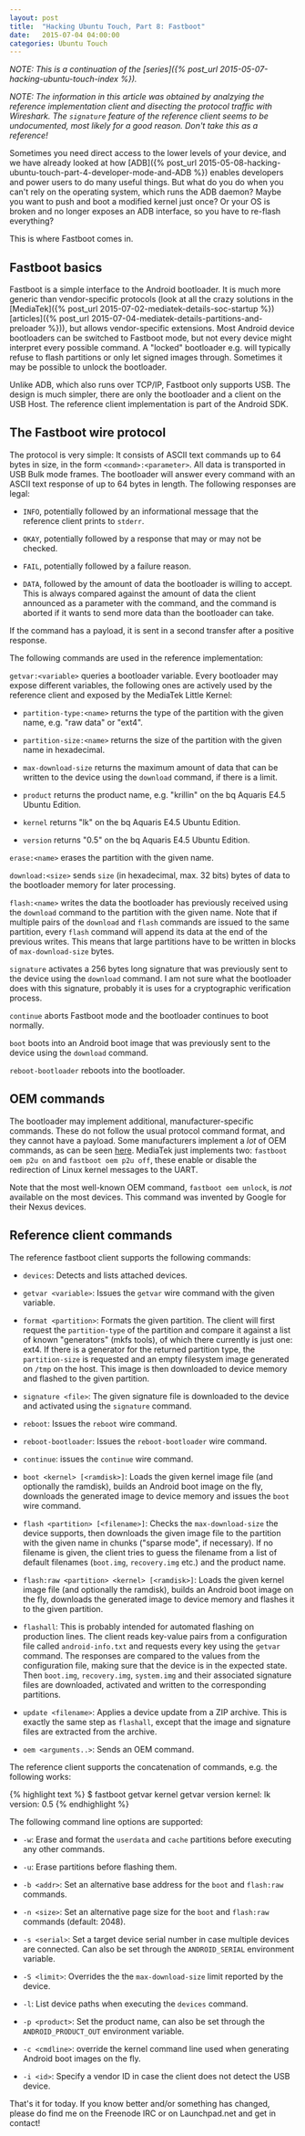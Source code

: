 ```yaml
---
layout: post
title:  "Hacking Ubuntu Touch, Part 8: Fastboot"
date:   2015-07-04 04:00:00
categories: Ubuntu Touch
---
```


*NOTE: This is a continuation of the [series]({% post_url 2015-05-07-hacking-ubuntu-touch-index %}).*

*NOTE: The information in this article was obtained by analzying the reference implementation client and disecting the protocol traffic with Wireshark. The `signature` feature of the reference client seems to be undocumented, most likely for a good reason. Don't take this as a reference!*


Sometimes you need direct access to the lower levels of your device, and we have already looked at how [ADB]({% post_url 2015-05-08-hacking-ubuntu-touch-part-4-developer-mode-and-ADB %}) enables developers and power users to do many useful things. But what do you do when you can't rely on the operating system, which runs the ADB daemon? Maybe you want to push and boot a modified kernel just once? Or your OS is broken and no longer exposes an ADB interface, so you have to re-flash everything?

This is where Fastboot comes in.



## Fastboot basics

Fastboot is a simple interface to the Android bootloader. It is much more generic than vendor-specific protocols (look at all the crazy solutions in the [MediaTek]({% post_url 2015-07-02-mediatek-details-soc-startup %}) [articles]({% post_url 2015-07-04-mediatek-details-partitions-and-preloader %})), but allows vendor-specific extensions. Most Android device bootloaders can be switched to Fastboot mode, but not every device might interpret every possible command. A "locked" bootloader e.g. will typically refuse to flash partitions or only let signed images through. Sometimes it may be possible to unlock the bootloader.

Unlike ADB, which also runs over TCP/IP, Fastboot only supports USB. The design is much simpler, there are only the bootloader and a client on the USB Host. The reference client implementation is part of the Android SDK.




## The Fastboot wire protocol

The protocol is very simple: It consists of ASCII text commands up to 64 bytes in size, in the form `<command>:<parameter>`. All data is transported in USB Bulk mode frames. The bootloader will answer every command with an ASCII text response of up to 64 bytes in length. The following responses are legal:

* `INFO`, potentially followed by an informational message that the reference client prints to `stderr`.

* `OKAY`, potentially followed by a response that may or may not be checked.

* `FAIL`, potentially followed by a failure reason.

* `DATA`, followed by the amount of data the bootloader is willing to accept. This is always compared against the amount of data the client announced as a parameter with the command, and the command is aborted if it wants to send more data than the bootloader can take.

If the command has a payload, it is sent in a second transfer after a positive response.


The following commands are used in the reference implementation:

`getvar:<variable>` queries a bootloader variable. Every bootloader may expose different variables, the following ones are actively used by the reference client and exposed by the MediaTek Little Kernel:

* `partition-type:<name>` returns the type of the partition with the given name, e.g. "raw data" or "ext4".

* `partition-size:<name>` returns the size of the partition with the given name in hexadecimal.

* `max-download-size` returns the maximum amount of data that can be written to the device using the `download` command, if there is a limit.

* `product` returns the product name, e.g. "krillin" on the bq Aquaris E4.5 Ubuntu Edition.

* `kernel` returns "lk" on the bq Aquaris E4.5 Ubuntu Edition.

* `version` returns "0.5" on the bq Aquaris E4.5 Ubuntu Edition.

`erase:<name>` erases the partition with the given name.

`download:<size>` sends `size` (in hexadecimal, max. 32 bits) bytes of data to the bootloader memory for later processing.

`flash:<name>` writes the data the bootloader has previously received using the `download` command to the partition with the given name. Note that if multiple pairs of the `download` and `flash` commands are issued to the same partition, every `flash` command will append its data at the end of the previous writes. This means that large partitions have to be written in blocks of `max-download-size` bytes.

`signature` activates a 256 bytes long signature that was previously sent to the device using the `download` command. I am not sure what the bootloader does with this signature, probably it is uses for a cryptographic verification process.

`continue` aborts Fastboot mode and the bootloader continues to boot normally.

`boot` boots into an Android boot image that was previously sent to the device using the `download` command.

`reboot-bootloader` reboots into the bootloader.




## OEM commands

The bootloader may implement additional, manufacturer-specific commands. These do not follow the usual protocol command format, and they cannot have a payload. Some manufacturers implement a *lot* of OEM commands, as can be seen [here][xda-fastboot-oem]. MediaTek just implements two: `fastboot oem p2u on` and `fastboot oem p2u off`, these enable or disable the redirection of Linux kernel messages to the UART.

Note that the most well-known OEM command, `fastboot oem unlock`, is *not* available on the most devices. This command was invented by Google for their Nexus devices.



## Reference client commands

The reference fastboot client supports the following commands:

* `devices`: Detects and lists attached devices.

* `getvar <variable>`: Issues the `getvar` wire command with the given variable.

* `format <partition>`: Formats the given partition. The client will first request the `partition-type` of the partition and compare it against a list of known "generators" (mkfs tools), of which there currently is just one: ext4. If there is a generator for the returned partition type, the `partition-size` is requested and an empty filesystem image generated on `/tmp` on the host. This image is then downloaded to device memory and flashed to the given partition.

* `signature <file>`: The given signature file is downloaded to the device and activated using the `signature` command.

* `reboot`: Issues the `reboot` wire command.

* `reboot-bootloader`: Issues the `reboot-bootloader` wire command.

* `continue`: issues the `continue` wire command.

* `boot <kernel> [<ramdisk>]`: Loads the given kernel image file (and optionally the ramdisk), builds an Android boot image on the fly, downloads the generated image to device memory and issues the `boot` wire command.

* `flash <partition> [<filename>]`: Checks the `max-download-size` the device supports, then downloads the given image file to the partition with the given name in chunks ("sparse mode", if necessary). If no filename is given, the client tries to guess the filename from a list of default filenames (`boot.img`, `recovery.img` etc.) and the product name.

* `flash:raw <partition> <kernel> [<ramdisk>]`: Loads the given kernel image file (and optionally the ramdisk), builds an Android boot image on the fly, downloads the generated image to device memory and flashes it to the given partition.

* `flashall`: This is probably intended for automated flashing on production lines. The client reads key-value pairs from a configuration file called `android-info.txt` and requests every key using the `getvar` command. The responses are compared to the values from the configuration file, making sure that the device is in the expected state. Then `boot.img`, `recovery.img`, `system.img` and their associated signature files are downloaded, activated and written to the corresponding partitions.

* `update <filename>`: Applies a device update from a ZIP archive. This is exactly the same step as `flashall`, except that the image and signature files are extracted from the archive.

* `oem <arguments..>`: Sends an OEM command.

The reference client supports the concatenation of commands, e.g. the following works:


{% highlight text %}
$ fastboot getvar kernel getvar version
kernel: lk
version: 0.5
{% endhighlight %}

The following command line options are supported:

* `-w`: Erase and format the `userdata` and `cache` partitions before executing any other commands.

* `-u`: Erase partitions before flashing them.

* `-b <addr>`: Set an alternative base address for the `boot` and `flash:raw` commands.

* `-n <size>`: Set an alternative page size for the `boot` and `flash:raw` commands (default: 2048).

* `-s <serial>`: Set a target device serial number in case multiple devices are connected. Can also be set through the `ANDROID_SERIAL` environment variable.

* `-S <limit>`: Overrides the the `max-download-size` limit reported by the device.

* `-l`: List device paths when executing the `devices` command.

* `-p <product>`: Set the product name, can also be set through the `ANDROID_PRODUCT_OUT` environment variable.

* `-c <cmdline>`: override the kernel command line used when generating Android boot images on the fly.

* `-i <id>`: Specify a vendor ID in case the client does not detect the USB device.


That's it for today. If you know better and/or something has changed, please do find me on the Freenode IRC or on Launchpad.net and get in contact!



[xda-fastboot-oem]: http://forum.xda-developers.com/showthread.php?t=2300654